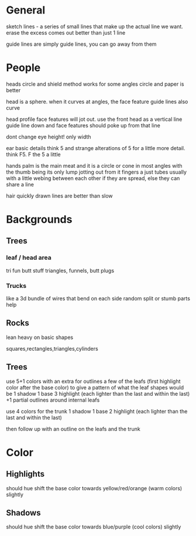 # General

sketch lines - a series of small lines that make up the actual line we want. erase the excess
  comes out better than just 1 line

guide lines are simply guide lines, you can go away from them

# People

heads
  circle and shield method works for some angles
  circle and paper is better

  head is a sphere. when it curves at angles, the face feature guide lines also curve

head profile
  face features will jot out. use the front head as a vertical line guide line down and face features should poke up from that line

dont change eye height! only width

ear basic details
  think 5 and strange alterations of 5
    for a little more detail. think F5. F the 5 a little

hands
  palm is the main meat and it is a circle or cone in most angles with the thumb being its only lump jotting out from it
  fingers a just tubes usually with a little webing between each other if they are spread, else they can share a line

hair
  quickly drawn lines are better than slow


# Backgrounds

## Trees

### leaf / head area
tri fun butt stuff
triangles, funnels, butt plugs

### Trucks
like a 3d bundle of wires that bend on each side
random split or stumb parts help

## Rocks

lean heavy on basic shapes

squares,rectangles,triangles,cylinders

## Trees

use 5+1 colors with an extra for outlines a few of the leafs (first highlight color after the base color) to give a pattern of what the leaf shapes would be
  1 shadow
  1 base
  3 highlight (each lighter than the last and within the last)
  +1 partial outlines around internal leafs

use 4 colors for the trunk
  1 shadow
  1 base
  2 highlight (each lighter than the last and within the last)

then follow up with an outline on the leafs and the trunk

# Color

## Highlights
should hue shift the base color towards yellow/red/orange (warm colors) slightly

## Shadows
should hue shift the base color towards blue/purple (cool colors) slightly
